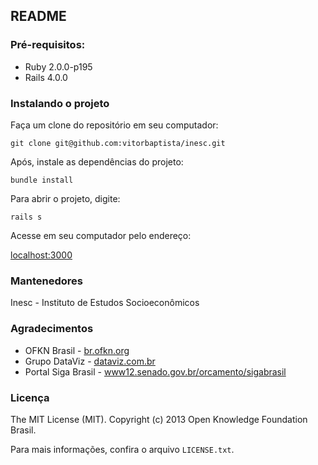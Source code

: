 ## README


### Pré-requisitos:

* Ruby 2.0.0-p195
* Rails 4.0.0


### Instalando o projeto

Faça um clone do repositório em seu computador:

``git clone git@github.com:vitorbaptista/inesc.git``

Após, instale as dependências do projeto:

``bundle install``

Para abrir o projeto, digite:

``rails s``

Acesse em seu computador pelo endereço:

[localhost:3000](http://localhost:3000/)


### Mantenedores

Inesc - Instituto de Estudos Socioeconômicos


### Agradecimentos

* OFKN Brasil - [br.ofkn.org](http://br.okfn.org/)
* Grupo DataViz - [dataviz.com.br](http://dataviz.com.br)
* Portal Siga Brasil - [www12.senado.gov.br/orcamento/sigabrasil](http://www12.senado.gov.br/orcamento/sigabrasil)


### Licença

The MIT License (MIT). Copyright (c) 2013 Open Knowledge Foundation Brasil.

Para mais informações, confira o arquivo ``LICENSE.txt``.
